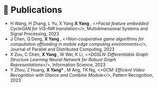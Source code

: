 # 📝 Publications 
- H Wang, H Zhang, L Yu, X Yang <b> X Yang </b>, <*>Facial feature embedded CycleGAN for VIS–NIR translation</*>, Multidimensional Systems and Signal Processing, 2023
- J Chen, Q Deng, <b> X Yang </b>, <*>Non-cooperative game algorithms for computation offloading in mobile edge computing environments</*>, Journal of Parallel and Distributed Computing, 2023
- X Zou, C Chen, <b> X Yang </b>, W Wei, K Li, <*>DGSLN: Differentiable Graph Structure Learning Neural Network for Robust Graph Representations</*>, Information Science, 2023
- Y Zhou, Z Huang, <b> X Yang* </b>, M Ang, TK Ng, <*>GCM: Efficient Video Recognition with Glance and Combine Module</*>, Pattern Recognition, 2023


